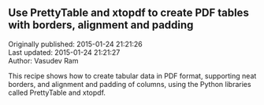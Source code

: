 ## Use PrettyTable and xtopdf to create PDF tables with borders, alignment and padding  
Originally published: 2015-01-24 21:21:26  
Last updated: 2015-01-24 21:21:27  
Author: Vasudev Ram  
  
This recipe shows how to create tabular data in PDF format, supporting neat borders, and alignment and padding of columns, using the Python libraries called PrettyTable and xtopdf.
